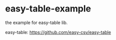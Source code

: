 # easy-table-example

the example for easy-table lib.

easy-table: https://github.com/easy-csv/easy-table